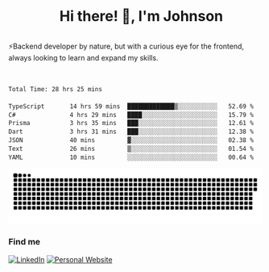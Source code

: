 <div id="user-content-toc">
  <ul align="center">
    <summary><h1 style="display: inline-block">Hi there! 👋, I'm Johnson</h1></summary>
  </ul>
</div>

⚡Backend developer by nature, but with a curious eye for the frontend, always looking to learn and expand my skills.

<br>


<!--START_SECTION:waka-->

```txt
Total Time: 28 hrs 25 mins

TypeScript       14 hrs 59 mins  █████████████▒░░░░░░░░░░░   52.69 %
C#               4 hrs 29 mins   ████░░░░░░░░░░░░░░░░░░░░░   15.79 %
Prisma           3 hrs 35 mins   ███░░░░░░░░░░░░░░░░░░░░░░   12.61 %
Dart             3 hrs 31 mins   ███░░░░░░░░░░░░░░░░░░░░░░   12.38 %
JSON             40 mins         ▓░░░░░░░░░░░░░░░░░░░░░░░░   02.38 %
Text             26 mins         ▒░░░░░░░░░░░░░░░░░░░░░░░░   01.54 %
YAML             10 mins         ░░░░░░░░░░░░░░░░░░░░░░░░░   00.64 %
```

<!--END_SECTION:waka-->

<picture>
  <source  srcset="https://github.com/joshwambere/joshwambere/blob/output/github-contribution-grid-snake-dark.svg?palette=github-dark">
  <source  srcset="https://github.com/joshwambere/joshwambere/blob/output/github-contribution-grid-snake.svg">
  <img alt="github contribution grid snake animation" src="https://github.com/joshwambere/joshwambere/blob/output/github-contribution-grid-snake.svg">
</picture>

### Find me
<a href="https://www.linkedin.com/in/dusabe-johnson" target="_blank"><img src="https://img.shields.io/badge/LinkedIn-%230077B5.svg?&style=flat&logo=linkedin&logoColor=white" alt="LinkedIn"></a>
‎‎ [![Personal Website](https://img.shields.io/badge/visit-Johnsonis.me-blue)](https://johnsonis.me/)

